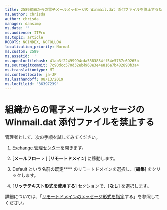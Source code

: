 ```yaml
---
title: 2589組織からの電子メールメッセージの Winmail.dat 添付ファイルを防止するためのサポート
ms.author: chrisda
author: chrisda
manager: dansimp
ms.date: ''
ms.audience: ITPro
ms.topic: article
ROBOTS: NOINDEX, NOFOLLOW
localization_priority: Normal
ms.custom: 2589
ms.assetid: ''
ms.openlocfilehash: 41ab3f22499994cda5883834ff54e5767c69265b
ms.sourcegitcommit: 7c90dcc570d32ebd968e3e4e816a7b482890b3a4
ms.translationtype: MT
ms.contentlocale: ja-JP
ms.lasthandoff: 08/13/2019
ms.locfileid: "36397239"
---
```

# <a name="help-prevent-winmaildat-attachments-in-email-messages-from-your-organization"></a>組織からの電子メールメッセージの Winmail.dat 添付ファイルを禁止する

管理者として、次の手順を試してみてください。

1. [Exchange 管理センター](https://outlook.office365.com/ecp/)を開きます。

2. [**メールフロー** > ] [**リモートドメイン**] に移動します。

3. Default という名前の既定**** のリモートドメインを選択し、[**編集**] をクリックします。

4. [**リッチテキスト形式を使用する**] セクションで、[**なし**] を選択します。

詳細については、「[リモートドメインのメッセージ形式を指定](https://docs.microsoft.com/Exchange/mail-flow-best-practices/remote-domains/remote-domains#specifying-message-format)する」を参照してください。
